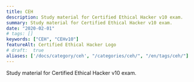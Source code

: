 ```yaml
---
title: CEH
description: Study material for Certified Ethical Hacker v10 exam.
summary: Study material for Certified Ethical Hacker v10 exam.
date: "2020-02-01"
# tags: []
keywords: ["CEH", "CEHv10"]
featureAlt: Certified Ethical Hacker Logo
# draft:  true
aliases: ['/docs/category/ceh', "/categories/ceh/", "/en/tags/ceh/"]
---
```


Study material for Certified Ethical Hacker v10 exam.